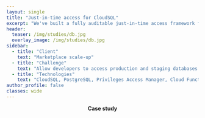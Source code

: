 ```yaml
---
layout: single
title: "Just-in-time access for CloudSQL"
excerpt: "We've built a fully auditable just-in-time access framework for CloudSQL based on Privileged Access Manager."
header:
  teaser: /img/studies/db.jpg
  overlay_image: /img/studies/db.jpg
sidebar:
  - title: "Client"
    text: "Marketplace scale-up"
  - title: "Challenge"
    text: "Allow developers to access production and staging databases with full audit and approval process."
  - title: "Technologies"
    text: "CloudSQL, PostgreSQL, Privileges Access Manager, Cloud Functions, Slack SDK"
author_profile: false
classes: wide
---
```


<p style="text-align: center; font-weight: bold">Case study</p>
